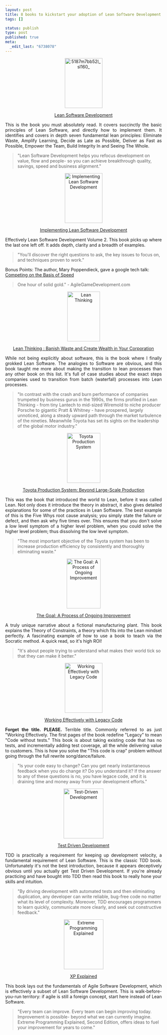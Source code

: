```yaml
--- 
layout: post
title: 8 books to kickstart your adoption of Lean Software Development
tags: []

status: publish
type: post
published: true
meta: 
  _edit_last: "6738078"
---
```

<p style="text-align:center;"><a href="http://www.amazon.com/gp/product/0321150783?ie=UTF8&amp;tag=timofitz-20&amp;link_code=as3&amp;camp=211189&amp;creative=373489&amp;creativeASIN=0321150783"><img class="size-full wp-image-83 aligncenter" title="Lean Software Development" src="http://timothyfitz.files.wordpress.com/2009/02/5187m7bb52l_sl160_.jpg" alt="5187m7bb52l_sl160_" width="121" height="160" /></a></p>
<p style="text-align:center;"><a href="http://www.amazon.com/gp/product/0321150783?ie=UTF8&amp;tag=timofitz-20&amp;link_code=as3&amp;camp=211189&amp;creative=373489&amp;creativeASIN=0321150783">Lean Software Development</a></p>
<p style="text-align:justify;">This is the book you must absolutely read. It covers succinctly the basic principles of Lean Software, and directly how to implement them. It identifies and covers in depth seven fundamental lean principles: Eliminate Waste, Amplify Learning, Decide as Late as Possible, Deliver as Fast as Possible, Empower the Team, Build Integrity In and Seeing The Whole.</p>

<blockquote>"Lean Software Development helps you refocus development on value, flow and people- so you can achieve breakthrough quality, savings, speed and business alignment."</blockquote>
<p style="text-align:center;"><a href="http://www.amazon.com/gp/product/0321437381?ie=UTF8&amp;tag=timofitz-20&amp;link_code=as3&amp;camp=211189&amp;creative=373489&amp;creativeASIN=0321437381"><img class="size-full wp-image-82 aligncenter" title="Implementing Lean Software Development" src="http://timothyfitz.files.wordpress.com/2009/02/51crrteaezl_sl160_.jpg" alt="Implementing Lean Software Development" width="121" height="160" /></a></p>
<p style="text-align:center;"><a href="http://www.amazon.com/gp/product/0321437381?ie=UTF8&amp;tag=timofitz-20&amp;link_code=as3&amp;camp=211189&amp;creative=373489&amp;creativeASIN=0321437381">Implementing Lean Software Development</a></p>
<p style="text-align:justify;">Effectively Lean Software Development Volume 2. This book picks up where the last one left off. It adds depth, clarity and a breadth of examples.</p>

<blockquote>"You'll discover the right questions to ask, the key issues to focus on, and techniques proven to work."</blockquote>
Bonus Points: The author, Mary Poppendieck, gave a google tech talk: <a href="http://video.google.com/videoplay?docid=-5105910452864283694">Competing on the Basis of Speed</a>
<blockquote>One hour of solid gold." - AgileGameDevelopment.com</blockquote>
<p style="text-align:center;"><a href="http://www.amazon.com/gp/product/0743249275?ie=UTF8&amp;tag=timofitz-20&amp;link_code=as3&amp;camp=211189&amp;creative=373489&amp;creativeASIN=0743249275"><img class="aligncenter size-full wp-image-81" title="Lean Thinking" src="http://timothyfitz.files.wordpress.com/2009/02/51hes69h5fl_sl160_.jpg" alt="Lean Thinking" width="105" height="160" /></a></p>
<p style="text-align:center;"><a href="http://www.amazon.com/gp/product/0743249275?ie=UTF8&amp;tag=timofitz-20&amp;link_code=as3&amp;camp=211189&amp;creative=373489&amp;creativeASIN=0743249275">Lean Thinking : Banish Waste and Create Wealth in Your Corporation</a></p>
<p style="text-align:justify;">While not being explicitly about software, this is the book where I finally grokked Lean Software. The analogies to Software are obvious, and this book taught me more about making the transition to lean processes than any other book on this list. It's full of case studies about the exact steps companies used to transition from batch (waterfall) processes into Lean processes.</p>

<blockquote>"In contrast with the crash and burn performance of companies trumpeted by business gurus in the 1990s, the firms profiled in Lean Thinking - from tiny Lantech to mid-sized Wiremold to niche producer Porsche to gigantic Pratt &amp; Whitney - have prospered, largely unnoticed, along a steady upward path through the market turbulence of the nineties. Meanwhile Toyota has set its sights on the leadership of the global motor industry."</blockquote>
<p style="text-align:center;"><a href="http://www.amazon.com/gp/product/0915299143?ie=UTF8&amp;tag=timofitz-20&amp;link_code=as3&amp;camp=211189&amp;creative=373489&amp;creativeASIN=0915299143"><img class="aligncenter size-full wp-image-80" title="Toyota Production System" src="http://timothyfitz.files.wordpress.com/2009/02/41dfqw77a5l_sl160_.jpg" alt="Toyota Production System" width="107" height="160" /></a></p>
<p style="text-align:center;"><a href="http://www.amazon.com/gp/product/0915299143?ie=UTF8&amp;tag=timofitz-20&amp;link_code=as3&amp;camp=211189&amp;creative=373489&amp;creativeASIN=0915299143">Toyota Production System: Beyond Large-Scale Production</a></p>
<p style="text-align:justify;">This was the book that introduced the world to Lean, before it was called Lean. Not only does it introduce the theory in abstract, it also gives detailed explanations for some of the practices in Lean Software. The best example of this is the Five Whys root cause analysis; you simply state the failure or defect, and then ask why five times over. This ensures that you don't solve a low level symptom of a higher level problem, when you could solve the higher level problem; thus dissolving the low level symptom.</p>

<blockquote>"The most important objective of the Toyota system has been to increase production efficiency by consistently and thoroughly eliminating waste."</blockquote>
<p style="text-align:center;"><a href="http://www.amazon.com/gp/product/0884271781?ie=UTF8&amp;tag=timofitz-20&amp;link_code=as3&amp;camp=211189&amp;creative=373489&amp;creativeASIN=0884271781"><img class="aligncenter size-full wp-image-79" title="The Goal: A Process of Ongoing Improvement" src="http://timothyfitz.files.wordpress.com/2009/02/51w2nxjaxhl_sl160_.jpg" alt="The Goal: A Process of Ongoing Improvement" width="109" height="160" /></a></p>
<p style="text-align:center;"><a href="http://www.amazon.com/gp/product/0884271781?ie=UTF8&amp;tag=timofitz-20&amp;link_code=as3&amp;camp=211189&amp;creative=373489&amp;creativeASIN=0884271781">The Goal: A Process of Ongoing Improvement</a></p>
<p style="text-align:justify;">A truly unique narrative about a fictional manufacturing plant. This book explains the Theory of Constraints, a theory which fits into the Lean mindset perfectly. A fascinating example of how to use a book to teach via the Socratic method. A quick read, so it's high ROI!</p>

<blockquote>"It's about people trying to understand what makes their world tick so that they can make it better."</blockquote>
<p style="text-align:center;"><a href="http://www.amazon.com/gp/product/0131177052?ie=UTF8&amp;tag=timofitz-20&amp;link_code=as3&amp;camp=211189&amp;creative=373489&amp;creativeASIN=0131177052"><img class="aligncenter size-full wp-image-78" title="Working Effectively with Legacy Code" src="http://timothyfitz.files.wordpress.com/2009/02/51rcxgpxq8l_sl160_.jpg" alt="Working Effectively with Legacy Code" width="121" height="160" /></a></p>
<p style="text-align:center;"><a href="http://www.amazon.com/gp/product/0131177052?ie=UTF8&amp;tag=timofitz-20&amp;link_code=as3&amp;camp=211189&amp;creative=373489&amp;creativeASIN=0131177052">Working Effectively with Legacy Code</a></p>
<p style="text-align:justify;"><strong>Forget the title.</strong> <strong>PLEASE.</strong> Terrible title. Commonly referred to as just "Working Effectively. The first pages of the book redefine "Legacy" to mean "Code without tests." This book is about taking existing code that has no tests, and incrementally adding test coverage, all the while delivering value to customers. This is how you solve the "This code is crap" problem without going through the full rewrite song/dance/failure.</p>

<blockquote>"Is your code easy to change? Can you get nearly instantaneous feedback when you do change it? Do you understand it? If the answer to any of these questions is no, you have legace code, and it is draining time and money away from your development efforts."</blockquote>
<p style="text-align:center;"><a href="http://www.amazon.com/gp/product/0321146530?ie=UTF8&amp;tag=timofitz-20&amp;link_code=as3&amp;camp=211189&amp;creative=373489&amp;creativeASIN=0321146530"><img class="aligncenter size-full wp-image-77" title="Test-Driven Development" src="http://timothyfitz.files.wordpress.com/2009/02/513pzwjdh7l_sl160_.jpg" alt="Test-Driven Development" width="128" height="160" /></a></p>
<p style="text-align:center;"><a href="http://www.amazon.com/gp/product/0321146530?ie=UTF8&amp;tag=timofitz-20&amp;link_code=as3&amp;camp=211189&amp;creative=373489&amp;creativeASIN=0321146530">Test Driven Development</a></p>
<p style="text-align:justify;">TDD is practically a requirement for keeping up development velocity, a fundamental requirement of Lean Software. This is the classic TDD book. Unfortunately it's not the best introduction, because it appears deceptively obvious until you actually get Test Driven Development. If you're already practicing and have bought into TDD then read this book to really hone your skills and intuition.</p>

<blockquote>"By driving development with automated tests and then eliminating duplication, any developer can write reliable, bug-free code no matter what its level of complexity. Moreover, TDD encourages programmers to learn quickly, communicate more clearly, and seek out constructive feedback."</blockquote>
<p style="text-align:center;"><a href="http://www.amazon.com/gp/product/0321278658?ie=UTF8&amp;tag=timofitz-20&amp;link_code=as3&amp;camp=211189&amp;creative=373489&amp;creativeASIN=0321278658"><img class="aligncenter size-full wp-image-76" title="Extreme Programming Explained" src="http://timothyfitz.files.wordpress.com/2009/02/51qxx561dil_sl160_.jpg" alt="Extreme Programming Explained" width="127" height="160" /></a></p>
<p style="text-align:center;"><a href="http://www.amazon.com/gp/product/0321278658?ie=UTF8&amp;tag=timofitz-20&amp;link_code=as3&amp;camp=211189&amp;creative=373489&amp;creativeASIN=0321278658">XP Explained</a></p>
<p style="text-align:justify;">This book lays out the fundamentals of Agile Software Development, which is effectively a subset of Lean Software Development. This is walk-before-you-run territory: if agile is still a foreign concept, start here instead of Lean Software.</p>

<blockquote>"Every team can improve. Every team can begin improving today. Improvement is possible- beyond what we can currently imagine. Extreme Programming Explained, Second Edition, offers ideas to fuel your improvement for years to come."</blockquote>
